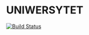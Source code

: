UNIWERSYTET
===========

[![Build Status](https://travis-ci.org//m4rtin77/Uniwersytet.svg?branch=2.6.3%2Uniwersytet)](https://travis-ci.org/m4rtin77/Uniwersytet)